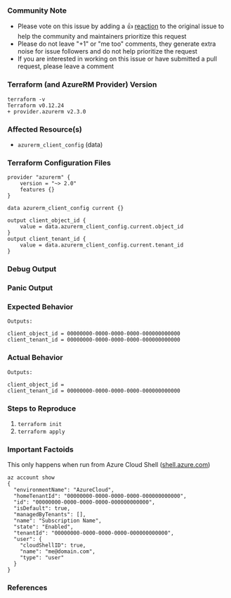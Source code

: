 <!---
Please note the following potential times when an issue might be in Terraform core:

* [Configuration Language](https://www.terraform.io/docs/configuration/index.html) or resource ordering issues
* [State](https://www.terraform.io/docs/state/index.html) and [State Backend](https://www.terraform.io/docs/backends/index.html) issues
* [Provisioner](https://www.terraform.io/docs/provisioners/index.html) issues
* [Registry](https://registry.terraform.io/) issues
* Spans resources across multiple providers

If you are running into one of these scenarios, we recommend opening an issue in the [Terraform core repository](https://github.com/hashicorp/terraform/) instead.
--->

<!--- Please keep this note for the community --->

### Community Note

* Please vote on this issue by adding a 👍 [reaction](https://blog.github.com/2016-03-10-add-reactions-to-pull-requests-issues-and-comments/) to the original issue to help the community and maintainers prioritize this request
* Please do not leave "+1" or "me too" comments, they generate extra noise for issue followers and do not help prioritize the request
* If you are interested in working on this issue or have submitted a pull request, please leave a comment

<!--- Thank you for keeping this note for the community --->

### Terraform (and AzureRM Provider) Version

```
terraform -v 
Terraform v0.12.24
+ provider.azurerm v2.3.0
```

<!--- Please run `terraform -v` to show the Terraform core version and provider version(s). If you are not running the latest version of Terraform or the provider, please upgrade because your issue may have already been fixed. [Terraform documentation on provider versioning](https://www.terraform.io/docs/configuration/providers.html#provider-versions). --->

### Affected Resource(s)

<!--- Please list the affected resources and data sources. --->

* `azurerm_client_config` (data)

### Terraform Configuration Files

<!--- Information about code formatting: https://help.github.com/articles/basic-writing-and-formatting-syntax/#quoting-code --->

```hcl
provider "azurerm" {
    version = "~> 2.0" 
    features {}
}

data azurerm_client_config current {}

output client_object_id {
    value = data.azurerm_client_config.current.object_id
}
output client_tenant_id {
    value = data.azurerm_client_config.current.tenant_id
}
```

### Debug Output

<!---
Please provide a link to a GitHub Gist containing the complete debug output. Please do NOT paste the debug output in the issue; just paste a link to the Gist.

To obtain the debug output, see the [Terraform documentation on debugging](https://www.terraform.io/docs/internals/debugging.html).
--->

### Panic Output

<!--- If Terraform produced a panic, please provide a link to a GitHub Gist containing the output of the `crash.log`. --->

### Expected Behavior

<!--- What should have happened? --->
```
Outputs:

client_object_id = 00000000-0000-0000-0000-000000000000
client_tenant_id = 00000000-0000-0000-0000-000000000000
```

### Actual Behavior
```
Outputs:

client_object_id = 
client_tenant_id = 00000000-0000-0000-0000-000000000000
```
<!--- What actually happened? --->

### Steps to Reproduce

<!--- Please list the steps required to reproduce the issue. --->

1. `terraform init`
2. `terraform apply`

### Important Factoids

<!--- Are there anything atypical about your accounts that we should know? For example: Running in a Azure China/Germany/Government? --->
This only happens when run from Azure Cloud Shell ([shell.azure.com](https://shell.azure.com))

```
az account show
{
  "environmentName": "AzureCloud",
  "homeTenantId": "00000000-0000-0000-0000-000000000000",
  "id": "00000000-0000-0000-0000-000000000000",
  "isDefault": true,
  "managedByTenants": [],
  "name": "Subscription Name",
  "state": "Enabled",
  "tenantId": "00000000-0000-0000-0000-000000000000",
  "user": {
    "cloudShellID": true,
    "name": "me@domain.com",
    "type": "user"
  }
}
```

### References

<!---
Information about referencing Github Issues: https://help.github.com/articles/basic-writing-and-formatting-syntax/#referencing-issues-and-pull-requests

Are there any other GitHub issues (open or closed) or pull requests that should be linked here? Such as vendor documentation?
--->

<!---
* #0000
--->
